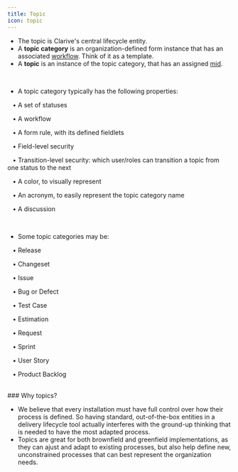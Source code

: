 ```yaml
---
title: Topic
icon: topic
---
```

* The topic is Clarive's central lifecycle entity. 
* A **topic category** is an organization-defined form instance that has an associated [workflow](concepts/workflow).
Think of it as a template.
* A **topic** is an instance of the topic category, that has an assigned [mid](concepts/mid).

<br />

* A topic category typically has the following properties:<br />

&nbsp; &nbsp;• A set of statuses <br />

&nbsp; &nbsp;• A workflow <br />

&nbsp; &nbsp;• A form rule, with its defined fieldlets <br />

&nbsp; &nbsp;• Field-level security <br />

&nbsp; &nbsp;• Transition-level security: which user/roles can transition a topic from one status to the next <br />

&nbsp; &nbsp;• A color, to visually represent  <br />

&nbsp; &nbsp;• An acronym, to easily represent the topic category name  <br />

&nbsp; &nbsp;• A discussion

<br />

* Some topic categories may be: <br />


&nbsp; &nbsp;• Release <br />

&nbsp; &nbsp;• Changeset <br />

&nbsp; &nbsp;• Issue <br />

&nbsp; &nbsp;• Bug or Defect <br />

&nbsp; &nbsp;• Test Case <br />

&nbsp; &nbsp;• Estimation <br />

&nbsp; &nbsp;• Request <br />

&nbsp; &nbsp;• Sprint <br />

&nbsp; &nbsp;• User Story <br />

&nbsp; &nbsp;• Product Backlog

<br />
### Why topics?

* We believe that every installation must have full control 
over how their process is defined. So having standard, out-of-the-box
entities in a delivery lifecycle tool actually interferes with the 
ground-up thinking that is needed to have the most adapted process.
* Topics are great for both brownfield and greenfield implementations, 
as they can ajust and adapt to existing processes, but also help define 
new, unconstrained processes that can best represent the organization needs.




